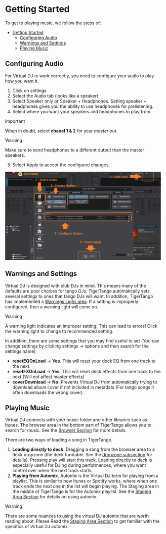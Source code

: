 # Getting Started
To get to playing music, we follow the steps of:
- [Getting Started](#getting-started)
  - [Configuring Audio](#configuring-audio)
  - [Warnings and Settings](#warnings-and-settings)
  - [Playing Music](#playing-music)

## Configuring Audio
For Virtual DJ to work correctly, you need to configure your audio to play how you want it.

1. Click on settings
2. Select the Audio tab (looks like a speaker)
3. Select Speaker only or Speaker + Headphones. Setting speaker + headphones gives you the ability to use headphones for prelistening.
4. Select where you want your speakers and headphones to play from.
>[!IMPORTANT]
> When in doubt, select **chanel 1 & 2** for your *master* out. 

>[!WARNING]
Make sure to send headphones to a different output than the master speakers.

5. Select Apply to accept the configured changes.


![alt text](<../images/Setting up audio.png>)

## Warnings and Settings
Virtual DJ is designed with club DJs in mind. This means many of the defaults are poor choices for tango DJs. TigerTango automatically sets several settings to ones that tango DJs will want. In addition, TigerTango has implemented a [Warnings Lighs area](Layout.md/#warning-lights). If a setting is improperly configured, then a warning light will come on. 
> [!WARNING]
> A warning light indicates an improper setting. This can lead to errors! Click the warning light to change to recommended setting.   

In addition, there are some settings that you may find useful to set (You can change settings by clicking settings -> options and then search for the settings name): 
* **resetEQOnLoad** -> **Yes**. This will reset your deck EQ from one track to the next.
* **resetFXOnLoad** -> **Yes**. This will reset deck effects from one track to the next (Will not affect master effects)
* **coverDownload** -> **No**. Prevents Virtual DJ from automatically trying to download album cover if not included in metadata (For tango songs it often downloads the wrong cover).  

## Playing Music
Virtual DJ connects with your music folder and other libraries such as Itunes. The browser area in the bottom part of TigerTango allows you to search for music. See the [Browser Section](Layout.md/#browser) for more details. 

There are two ways of loading a song in TigerTango. 

1. **Loading directly to deck**. Dragging a song from the browser area to a deck dropzone (the deck turntable. See the [dropzone subsection](Layout.md/#drop-zone) for details). Pressing play will start this track. Loading directly to deck is especially useful for DJing during performances, where you want control over when the next track starts.
2. **Playing from Automix**. Automix is the Virtual DJ term for playing from a playlist. This is similar to how Itunes or Spotify works, where when one track ends the next one in the list will begin playing. The Staging area in the middle of TigerTango is for the Automix playlist. See the [Staging Area Section](Layout.md/#staging-area) for details on using automix. 

>[!WARNING]
>There are some nuances to using the virtual DJ automix that are worth reading about. Please Read the [Staging Area Section](Layout.md/#staging-area) to get familiar with the specifics of Virtual DJ automix. 